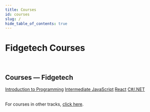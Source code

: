 ```yaml
---
title: Courses
id: courses
slug: /
hide_table_of_contents: true
---
```


# Fidgetech Courses

<div className="centering-div" style={{margin: 'auto'  }}>
  <br />
  <h2 style={{textAlign: 'center'}}>Courses &mdash; Fidgetech</h2>

  <div style={{borderStyle: 'solid', borderWidth: '2px', borderColor: 'var(--ifm-color-emphasis-300)', borderRadius: '20px', marginBottom: '20px' }}>
    <div className='course-row' style={{margin: '10px'}}>
    <a className="track-button" target="_self" href="/fidgetech-introduction-to-programming">Introduction to Programming</a>
    <a className="track-button" target="_self" href="/fidgetech-intermediate-javascript">Intermediate JavaScript</a>
    <a className="track-button" target="_self" href="/fidgetech-react">React</a>
    <a className="track-button" target="_self" href="/fidgetech-c-and-net">C#/.NET</a>
    </div>
  </div>

  <br />
  <p style={{textAlign: 'center'}}>For courses in other tracks, <a href="/tracks" target="_self">click here</a>.</p>
</div>
